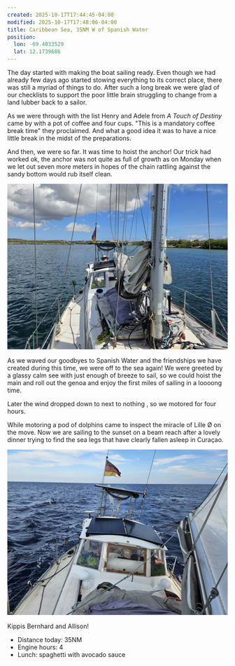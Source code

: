 ```yaml
---
created: 2025-10-17T17:44:45-04:00
modified: 2025-10-17T17:48:06-04:00
title: Caribbean Sea, 35NM W of Spanish Water
position:
  lon: -69.4033529
  lat: 12.1739686
---
```


The day started with making the boat sailing ready. Even though we had already few days ago started stowing everything to its correct place, there was still a myriad of things to do. After such a long break we were glad of our checklists to support the poor little brain struggling to change from a land lubber back to a sailor.

As we were through with the list Henry and Adele from _A Touch of Destiny_ came by with a pot of coffee and four cups. "This is a mandatory coffee break time" they proclaimed. And what a good idea it was to have a nice little break in the midst of the preparations. 

And then, we were so far. It was time to hoist the anchor! Our trick had worked ok, the anchor was not quite as full of growth as on Monday when we let out seven more meters in hopes of the chain rattling against the sandy bottom would rub itself clean. 

![Image](../2025/f2d493c0670992d5d2d063a58dcd4a50.jpg) 

As we waved our goodbyes to Spanish Water and the friendships we have created during this time, we were off to the sea again! We were greeted by a glassy calm see with just enough of breeze to sail, so we could hoist the main and roll out the genoa and enjoy the first miles of sailing in a loooong time. 

Later the wind dropped down to next to nothing , so we motored for four hours.

While motoring a pod of dolphins came to inspect the miracle of Lille Ø on the move. Now we are sailing to the sunset on a beam reach after a lovely dinner trying to find the sea legs that have clearly fallen asleep in Curaçao.

![Image](../2025/1c9d8f1d094d98e76b74a764d9bce619.jpg) 

Kippis Bernhard and Allison!

* Distance today: 35NM
* Engine hours: 4
* Lunch: spaghetti with avocado sauce
